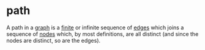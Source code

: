 # path

A path in a [graph](mathematics/graph) is a [finite](mathematics/finite_set) or infinite sequence of [edges](mathematics/edge) which joins a sequence of [nodes](mathematics/node) which, by most definitions, are all distinct (and since the nodes are distinct, so are the edges).
